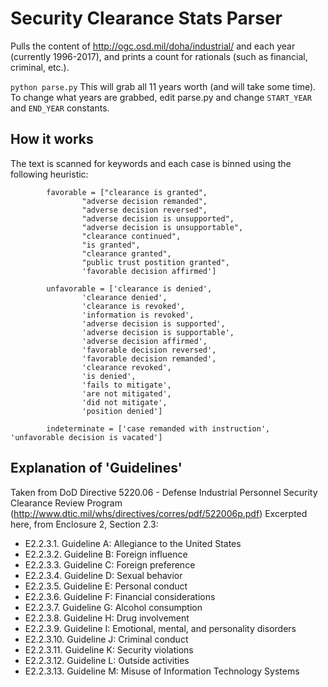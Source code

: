 # Security Clearance Stats Parser

Pulls the content of http://ogc.osd.mil/doha/industrial/ and each year (currently 1996-2017), and prints a count for rationals (such as financial, criminal, etc.).

```python parse.py```
This will grab all 11 years worth (and will take some time).  To change what years are grabbed, edit parse.py and change `START_YEAR` and `END_YEAR` constants.

## How it works
The text is scanned for keywords and each case is binned using the following heuristic:
```
        favorable = ["clearance is granted",
                "adverse decision remanded",
                "adverse decision reversed",
                "adverse decision is unsupported",
                "adverse decision is unsupportable",
                "clearance continued",
                "is granted",
                "clearance granted",
                "public trust postition granted",
                'favorable decision affirmed']

        unfavorable = ['clearance is denied',
                'clearance denied',
                'clearance is revoked',
                'information is revoked',
                'adverse decision is supported',
                'adverse decision is supportable',
                'adverse decision affirmed',
                'favorable decision reversed',
                'favorable decision remanded',
                'clearance revoked',
                'is denied',
                'fails to mitigate',
                'are not mitigated',
                'did not mitigate',
                'position denied']

        indeterminate = ['case remanded with instruction', 'unfavorable decision is vacated']
```

## Explanation of 'Guidelines'
Taken from DoD Directive 5220.06 - Defense Industrial Personnel Security Clearance Review Program (http://www.dtic.mil/whs/directives/corres/pdf/522006p.pdf)
Excerpted here, from Enclosure 2, Section 2.3:
* E2.2.3.1. Guideline A: Allegiance to the United States
* E2.2.3.2. Guideline B: Foreign influence
* E2.2.3.3. Guideline C: Foreign preference
* E2.2.3.4. Guideline D: Sexual behavior
* E2.2.3.5. Guideline E: Personal conduct
* E2.2.3.6. Guideline F: Financial considerations
* E2.2.3.7. Guideline G: Alcohol consumption
* E2.2.3.8. Guideline H: Drug involvement
* E2.2.3.9. Guideline I: Emotional, mental, and personality disorders
* E2.2.3.10. Guideline J: Criminal conduct
* E2.2.3.11. Guideline K: Security violations
* E2.2.3.12. Guideline L: Outside activities
* E2.2.3.13. Guideline M: Misuse of Information Technology Systems
